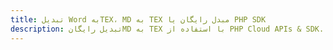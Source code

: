 ---title: تبدیل Word بهTEX، MD به TEX مبدل رایگان یا PHP SDKdescription: تبدیل رایگانMD به TEX با استفاده از PHP Cloud APIs & SDK. همچنین اسناد Microsoft Word و OpenOffice را در Cloud ایجاد، ویرایش و رندر کنید.---